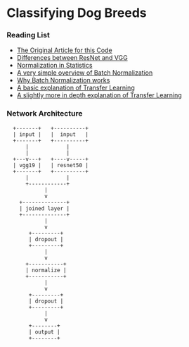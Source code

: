 # Classifying Dog Breeds

### Reading List
 * [The Original Article for this Code](http://machinememos.com/python/keras/artificial%20intelligence/machine%20learning/transfer%20learning/dog%20breed/neural%20networks/convolutional%20neural%20network/tensorflow/image%20classification/imagenet/2017/07/11/dog-breed-image-classification.html)
 * [Differences between ResNet and VGG](https://www.pyimagesearch.com/2017/03/20/imagenet-vggnet-resnet-inception-xception-keras/)
 * [Normalization in Statistics](https://en.wikipedia.org/wiki/Normalization_(statistics))
 * [A very simple overview of Batch Normalization](https://towardsdatascience.com/batch-normalization-in-neural-networks-1ac91516821c)
 * [Why Batch Normalization works](https://www.youtube.com/watch?v=nUUqwaxLnWs)
 * [A basic explanation of Transfer Learning](https://www.oreilly.com/ideas/transfer-learning-from-multiple-pre-trained-computer-vision-models)
 * [A slightly more in depth explanation of Transfer Learning](https://towardsdatascience.com/transfer-learning-946518f95666)
 
### Network Architecture
```
  +-------+   +----------+
  | input |   |  input   |
  +-------+   +----------+
      |            |
      |            |
  +---v---+   +----v-----+
  | vgg19 |   | resnet50 |
  +-------+   +----------+
      |            |
      +------------+
            |
            v
    +--------------+
    | joined layer |
    +--------------+
            |
            v
       +---------+
       | dropout |
       +---------+
            |
            v
      +-----------+
      | normalize |
      +-----------+
            |
            v
       +---------+
       | dropout |
       +---------+
            |
            v
       +--------+
       | output |
       +--------+
```